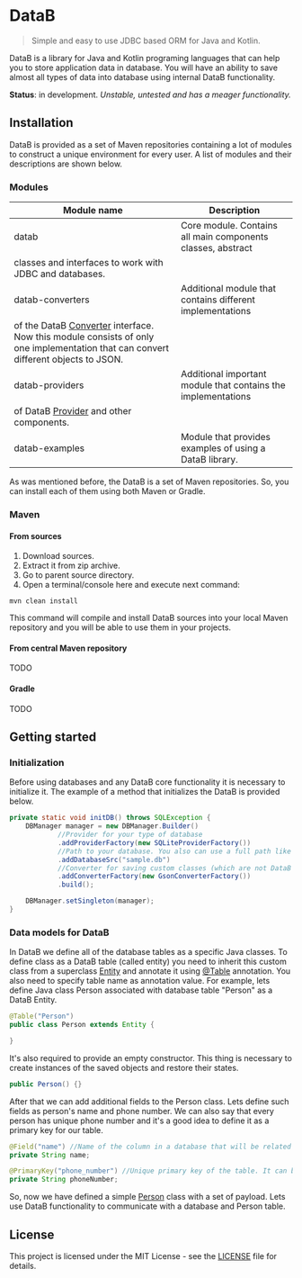 # DataB
> Simple and easy to use JDBC based ORM for Java and Kotlin.

DataB is a library for Java and Kotlin programing languages that 
can help you to store application data in database. You will have an
ability to save almost all types of data into database using internal DataB 
functionality.

**Status**: in development.
*Unstable, untested and has a meager functionality.*

## Installation
DataB is provided as a set of Maven repositories containing a lot of modules 
to construct a unique environment for every user. A list of modules and their 
descriptions are shown below.

### Modules
| Module name | Description |
| ----------- | ----------- |
| datab       | Core module. Contains all main components classes, abstract 
classes and interfaces to work with JDBC and databases. |
| datab-converters | Additional module that contains different implementations 
of the DataB [Converter](datab/src/main/java/com/masich/datab/converter/Converter.java) interface. Now this module consists of only one implementation that can convert different objects to JSON. |
| datab-providers | Additional important module that contains the implementations
 of DataB [Provider](datab/src/main/java/com/masich/datab/provider/DBProvider.java) and other components. |
| datab-examples | Module that provides examples of using a DataB library. |


As was mentioned before, the DataB is a set of Maven repositories. 
So, you can install each of them using both Maven or Gradle.

### Maven
#### From sources
1. Download sources.
2. Extract it from zip archive.
3. Go to parent source directory.
4. Open a terminal/console here and execute next command:
```shell
mvn clean install
```
This command will compile and install DataB sources into your local Maven 
repository and you will be able to use them in your projects. 

#### From central Maven repository
TODO

#### Gradle
TODO

## Getting started

### Initialization
Before using databases and any DataB core functionality it is necessary 
to initialize it. The example of a method that initializes the DataB is 
provided below.
```java
private static void initDB() throws SQLException {
    DBManager manager = new DBManager.Builder()
            //Provider for your type of database
            .addProviderFactory(new SQLiteProviderFactory())
            //Path to your database. You also can use a full path like "jdbc:sqlite:sample.db"
            .addDatabaseSrc("sample.db")
            //Converter for saving custom classes (which are not DataB Entities) into database
            .addConverterFactory(new GsonConverterFactory())
            .build();

    DBManager.setSingleton(manager);
}
```
### Data models for DataB
In DataB we define all of the database tables as a specific Java classes. 
To define class as a DataB table (called entity) you need to inherit this 
custom class from a superclass [Entity](datab\src\main\java\com\masich\datab\Entity.java) 
and annotate it using [@Table](/datab/src/main/java/com/masich/datab/annotation/Table.java) annotation. You also need to specify
table name as annotation value. For example, lets define Java class
Person associated with database table "Person" as a DataB Entity.

```java
@Table("Person")
public class Person extends Entity {

}
```

It's also required to provide an empty constructor. This thing is
necessary to create instances of the saved objects and restore
their states.

```java
public Person() {}
```

After that we can add additional fields to the Person class. Lets
define such fields as person's name and phone number. We can also say that every person has unique phone number and it's a good idea
to define it as a primary key for our table.

```java
@Field("name") //Name of the column in a database that will be related to this field
private String name;

@PrimaryKey("phone_number") //Unique primary key of the table. It can be almost anything but in this example we are using a phone number
private String phoneNumber;
```

So, now we have defined a simple [Person](datab-examples/src/main/java/com/masich/datab/examples/simple/models/Person.java) class with a set of payload. Lets
use DataB functionality to communicate with a database and Person table.  


## License

This project is licensed under the MIT License - see the [LICENSE](LICENSE) file for details.
